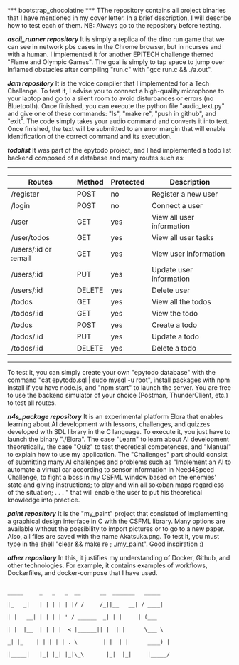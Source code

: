 *** bootstrap_chocolatine ***
TThe repository contains all project binaries that I have mentioned in my cover letter. In a brief description, I will describe how to test each of them.
NB: Always go to the repository before testing.

***ascii_runner repository***
It is simply a replica of the dino run game that we can see in network pbs cases in the Chrome browser, but in ncurses and with a human. I implemented it for another EPITECH challenge themed "Flame and Olympic Games". The goal is simply to tap space to jump over inflamed obstacles after compiling "run.c" with "gcc run.c && ./a.out".

***Jam repository***
It is the voice compiler that I implemented for a Tech Challenge. To test it, I advise you to connect a high-quality microphone to your laptop and go to a silent room to avoid disturbances or errors (no Bluetooth). Once finished, you can execute the python file "audio_text.py" and give one of these commands: "ls", "make re", "push in github", and "exit". The code simply takes your audio command and converts it into text. Once finished, the text will be submitted to an error margin that will enable identification of the correct command and its execution.

***todolist***
It was part of the epytodo project, and I had implemented a todo list backend composed of a database and many routes such as:

_____________________________________________________________________
|Routes            | Method | Protected | Description               |
|------------------|--------|-----------|---------------------------|
| /register        | POST   | no        | Register a new user       |
| /login           | POST   | no        | Connect a user            |
| /user            | GET    | yes       | View all user information |
| /user/todos      | GET    | yes       | View all user tasks       |
| /users/:id or :email | GET    | yes  | View user information      |
| /users/:id       | PUT    | yes       | Update user information   |
| /users/:id       | DELETE | yes       | Delete user               |
| /todos           | GET    | yes       | View all the todos        |
| /todos/:id       | GET    | yes       | View the todo             |
| /todos           | POST   | yes       | Create a todo             |
| /todos/:id       | PUT    | yes       | Update a todo             |
| /todos/:id       | DELETE | yes       | Delete a todo             |
---------------------------------------------------------------------

To test it, you can simply create your own "epytodo database" with the command "cat epytodo.sql | sudo mysql -u root", install packages with npm install if you have node.js, and "npm start" to launch the server. You are free to use the backend simulator of your choice (Postman, ThunderClient, etc.) to test all routes.

***n4s_package repository***
It is an experimental platform Elora that enables learning about AI development with lessons, challenges, and quizzes developed with SDL library in the C language. To execute it, you just have to launch the binary "./Elora". The case "Learn" to learn about AI development theoretically, the case "Quiz" to test theoretical competences, and "Manual" to explain how to use my application. The "Challenges" part should consist of submitting many AI challenges and problems such as "Implement an AI to automate a virtual car according to sensor information in Need4Speed Challenge, to fight a boss in my CSFML window based on the enemies' state and giving instructions; to play and win all sokoban maps regardless of the situation; . . . " that will enable the user to put his theoretical knowledge into practice.

***paint repository***
It is the "my_paint" project that consisted of implementing a graphical design interface in C with the CSFML library. Many options are available without the possibility to import pictures or to go to a new paper. Also, all files are saved with the name Akatsuka.png. To test it, you must type in the shell "clear && make re ; ./my_paint". Good inspiration :)

***other repository***
In this, it justifies my understanding of Docker, Github, and other technologies. For example, it contains examples of workflows, Dockerfiles, and docker-compose that I have used.

                                                                              _____     _   _   _  __      __  _______   _____  
                                                                             |_   _|   | | | | | |/ /     /_||__   __| / ____| 
                                                                               | |   __| | | | | ' / ______  _| | |     | (___   
                                                                               | |  |__  | | | |  < |______|| |  | |      \___ \  
                                                                              _| |_    | | | | | . \        | |  | |      ____) | 
                                                                             |_____|   |_| |_| |_|\_\       |_|  |_|     |_____/  


